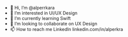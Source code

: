 - 👋 Hi, I’m @alperrkara
- 👀 I’m interested in UI/UX Design
- 🌱 I’m currently learning Swift
- 💞️ I’m looking to collaborate on UX Design
- 📫 How to reach me LinkedIn linkedin.com/in/alperkra

<!---
alperrkara/alperrkara is a ✨ special ✨ repository because its `README.md` (this file) appears on your GitHub profile.
You can click the Preview link to take a look at your changes.
--->
